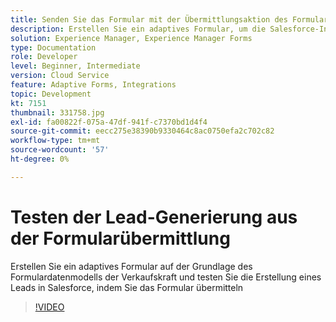 ```yaml
---
title: Senden Sie das Formular mit der Übermittlungsaktion des Formulardatenmodells.
description: Erstellen Sie ein adaptives Formular, um die Salesforce-Integration zu testen, indem Sie ein Lead-Objekt bei der Formularübermittlung erstellen
solution: Experience Manager, Experience Manager Forms
type: Documentation
role: Developer
level: Beginner, Intermediate
version: Cloud Service
feature: Adaptive Forms, Integrations
topic: Development
kt: 7151
thumbnail: 331758.jpg
exl-id: fa00822f-075a-47df-941f-c7370bd1d4f4
source-git-commit: eecc275e38390b9330464c8ac0750efa2c702c82
workflow-type: tm+mt
source-wordcount: '57'
ht-degree: 0%

---
```


# Testen der Lead-Generierung aus der Formularübermittlung

Erstellen Sie ein adaptives Formular auf der Grundlage des Formulardatenmodells der Verkaufskraft und testen Sie die Erstellung eines Leads in Salesforce, indem Sie das Formular übermitteln

>[!VIDEO](https://video.tv.adobe.com/v/331758?quality=12&learn=on)

